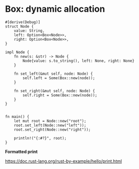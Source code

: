 
# Box: dynamic allocation

```rust,editable
#[derive(Debug)]
struct Node {
    value: String,
    left: Option<Box<Node>>,
    right: Option<Box<Node>>,
}

impl Node {
    fn new(s: &str) -> Node {
        Node{value: s.to_string(), left: None, right: None}
    }

    fn set_left(&mut self, node: Node) {
        self.left = Some(Box::new(node));
    }

    fn set_right(&mut self, node: Node) {
        self.right = Some(Box::new(node));
    }
}


fn main() {
    let mut root = Node::new("root");
    root.set_left(Node::new("left"));
    root.set_right(Node::new("right"));

    println!("{:#?}", root);
}
```
**Formatted print**

<https://doc.rust-lang.org/rust-by-example/hello/print.html>

